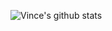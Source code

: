 ![Vince's github stats](https://github-readme-stats.vercel.app/api?username=Vince-1&show_icons=true&theme=dark&count_private=true)
